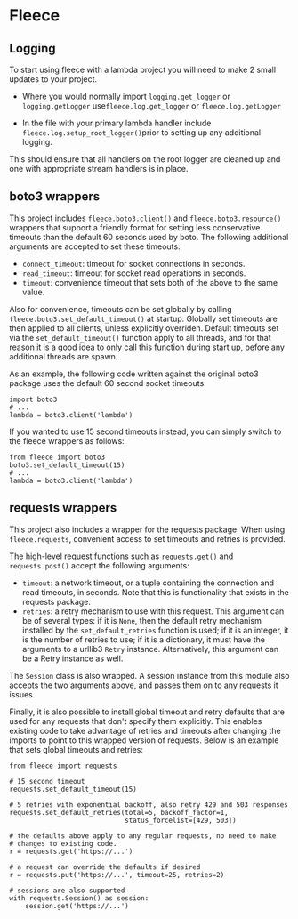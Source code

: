 # Fleece

## Logging

To start using fleece with a lambda project you will need to make 2 small
updates to your project.

* Where you would normally import `logging.get_logger` or `logging.getLogger`
use`fleece.log.get_logger` or `fleece.log.getLogger`


* In the file with your primary lambda handler include
`fleece.log.setup_root_logger()`prior to setting up any additional logging.

This should ensure that all handlers on the root logger are cleaned up and one
with appropriate stream handlers is in place.

## boto3 wrappers

This project includes `fleece.boto3.client()` and `fleece.boto3.resource()`
wrappers that support a friendly format for setting less conservative timeouts
than the default 60 seconds used by boto. The following additional arguments
are accepted to set these timeouts:

- `connect_timeout`: timeout for socket connections in seconds.
- `read_timeout`: timeout for socket read operations in seconds.
- `timeout`: convenience timeout that sets both of the above to the same value.

Also for convenience, timeouts can be set globally by calling 
`fleece.boto3.set_default_timeout()` at startup. Globally set timeouts are
then applied to all clients, unless explicitly overriden. Default timeouts set
via the `set_default_timeout()` function apply to all threads, and for that
reason it is a good idea to only call this function during start up, before
any additional threads are spawn.

As an example, the following code written against the original boto3 package
uses the default 60 second socket timeouts:

    import boto3
    # ...
    lambda = boto3.client('lambda')

If you wanted to use 15 second timeouts instead, you can simply switch to the
fleece wrappers as follows:

    from fleece import boto3
    boto3.set_default_timeout(15)
    # ...
    lambda = boto3.client('lambda')

## requests wrappers

This project also includes a wrapper for the requests package. When using
`fleece.requests`, convenient access to set timeouts and retries is provided.

The high-level request functions such as `requests.get()` and
`requests.post()` accept the following arguments:

- `timeout`: a network timeout, or a tuple containing the connection and
             read timeouts, in seconds. Note that this is functionality that
             exists in the requests package.
- `retries`: a retry mechanism to use with this request. This argument can be
             of several types: if it is `None`, then the default retry
             mechanism installed by the `set_default_retries` function is used;
             if it is an integer, it is the number of retries to use; if it is
             a dictionary, it must have the arguments to a urllib3 `Retry`
             instance. Alternatively, this argument can be a Retry instance as
             well.

The `Session` class is also wrapped. A session instance from this module also
accepts the two arguments above, and passes them on to any requests it issues.

Finally, it is also possible to install global timeout and retry defaults that
are used for any requests that don't specify them explicitly. This enables
existing code to take advantage of retries and timeouts after changing the
imports to point to this wrapped version of requests. Below is an example that
sets global timeouts and retries:

    from fleece import requests

    # 15 second timeout
    requests.set_default_timeout(15)

    # 5 retries with exponential backoff, also retry 429 and 503 responses
    requests.set_default_retries(total=5, backoff_factor=1,
                                 status_forcelist=[429, 503])

    # the defaults above apply to any regular requests, no need to make
    # changes to existing code.
    r = requests.get('https://...')

    # a request can override the defaults if desired
    r = requests.put('https://...', timeout=25, retries=2)

    # sessions are also supported
    with requests.Session() as session:
        session.get('https://...')
